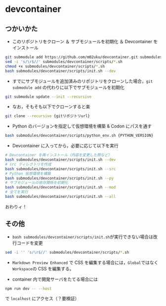 # devcontainer

## つかいかた

- このリポジトリをクローン ＆ サブモジュールを初期化 ＆ Devcontainer をインストール

```bash
git submodule add https://github.com/m02uku/devcontainer.git submodules/devcontainer
sed -i 's/\r$//' submodules/devcontainer/scripts/*.sh
chmod +x submodules/devcontainer/scripts/*.sh
bash submodules/devcontainer/scripts/init.sh --dev
```

- すでにサブモジュールを追加済みのリポジトリをクローンした場合，`git submodule add` の代わりに以下でサブモジュールを初期化

```bash
git submodule update --init --recursive
```

- なお，そもそも以下でクローンすると楽

```bash
git clone --recursive {gitリポジトリurl}
```

- Python のバージョンを指定して仮想環境を構築 & Codon にパスを通す

```bash
bash submodules/devcontainer/scripts/python_env.sh {PYTHON_VERSION}
```

- Devcontainer に入ってから，必要に応じて以下を実行

```bash
# Devcontainer を再インストール（内容を変更した際など）
bash submodules/devcontainer/scripts/init.sh --dev
# src ディレクトリを作成
bash submodules/devcontainer/scripts/init.sh --src
# Python 仮想環境を構築
bash submodules/devcontainer/scripts/init.sh --py
# サブモジュールの依存関係を初期化
bash submodules/devcontainer/scripts/init.sh --mod
# 全てを実行
bash submodules/devcontainer/scripts/init.sh --all
```

おわりィ！

## その他

- `bash submodules/devcontainer/scripts/init.sh`が実行できない場合は改行コードを変更

```bash
sed -i '' 's/\r$//' submodules/devcontainer/scripts/*.sh
```

- `Markdown Preview Enhanced` で CSS を編集する場合には，`Global`ではなく`Workspace`の CSS を編集する。

- container 内で開発サーバをたてる場合には

```bash
npm run dev -- --host
```

で `localhost` にアクセス（？要検証）
